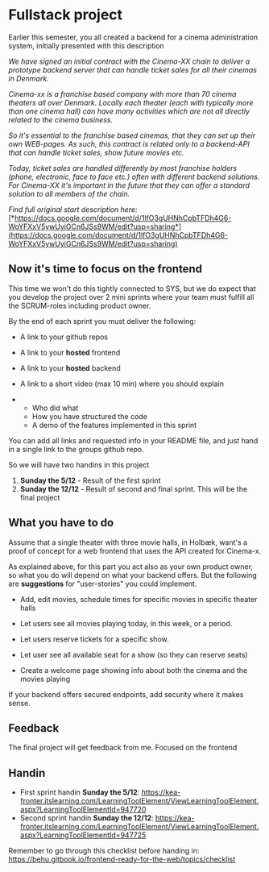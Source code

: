 # Fullstack project



Earlier this semester, you all created a backend for a cinema administration system, initially presented with this description

*We have signed an initial contract with the Cinema-XX chain to deliver a prototype backend server that can handle ticket sales for all their cinemas in Denmark.*



*Cinema-xx is a franchise based company with more than 70 cinema theaters all over Denmark. Locally each theater (each with typically more than one cinema hall) can have many activities which are not all directly related to the cinema business.* 

*So it's essential to the franchise based cinemas, that they can set up their own WEB-pages. As such, this contract is related only to a backend-API that can handle ticket sales, show future movies etc.*

*Today, ticket sales are handled differently by most franchise holders (phone, electronic, face to face etc.) often with different backend solutions. For Cinema-XX it's important in the future that they can offer a standard solution to all members of the chain.*

*Find full original start description here:* [*https://docs.google.com/document/d/1lfO3gUHNhCpbTFDh4G6-WoYFXxV5ywUyiGCn6JSs9WM/edit?usp=sharing*](https://docs.google.com/document/d/1lfO3gUHNhCpbTFDh4G6-WoYFXxV5ywUyiGCn6JSs9WM/edit?usp=sharing) 



## Now it's time to focus on the frontend

This time we won't do this tightly connected to SYS, but we do expect that you develop the project over 2 mini sprints where your team must fulfill all the SCRUM-roles including product owner.



By the end of each sprint you must deliver the following:

- A link to your github repos

- A link to your **hosted** frontend

- A link to your **hosted** backend

- A link to a short video (max 10 min) where you should explain 

- - Who did what
  - How you have structured the code
  - A demo of the features implemented in this sprint

You can add all links and requested info in your README file, and just hand in a single link to the groups github repo.



So we will have two handins in this project

1. **Sunday the 5/12** - Result of the first sprint
2. **Sunday the 12/12** - Result of second and final sprint. This will be the final project



## What you have to do

Assume that a single theater with three movie halls, in Holbæk, want's a proof of concept for a web frontend that uses the API created for Cinema-x.

As explained above, for this part you act also as your own product owner, so what you do will depend on what your backend offers. But the following are **suggestions** for "user-stories" you could implement.



- Add, edit movies, schedule times for specific movies in specific theater halls

- Let users see all movies playing today, in this week, or a period.

- Let users reserve tickets for a specific show.

- Let user see all available seat for a show (so they can reserve seats)
- Create a welcome page showing info about both the cinema and the movies playing



If your backend offers secured endpoints, add security where it makes sense.



## Feedback

The final project will get feedback from me. Focused on the frontend



## Handin

- First sprint handin **Sunday the 5/12**: https://kea-fronter.itslearning.com/LearningToolElement/ViewLearningToolElement.aspx?LearningToolElementId=947720
- Second sprint handin **Sunday the 12/12**: https://kea-fronter.itslearning.com/LearningToolElement/ViewLearningToolElement.aspx?LearningToolElementId=947725

Remember to go through this checklist before handing in: https://behu.gitbook.io/frontend-ready-for-the-web/topics/checklist

